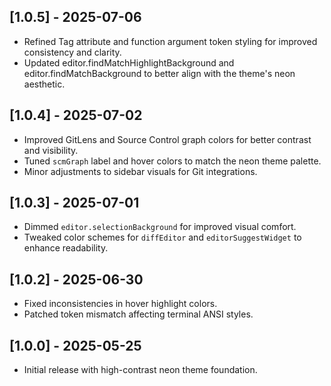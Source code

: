 ## [1.0.5] - 2025-07-06

- Refined Tag attribute and function argument token styling for improved consistency and clarity.
- Updated editor.findMatchHighlightBackground and editor.findMatchBackground to better align with the theme's neon aesthetic.

## [1.0.4] - 2025-07-02

- Improved GitLens and Source Control graph colors for better contrast and visibility.
- Tuned `scmGraph` label and hover colors to match the neon theme palette.
- Minor adjustments to sidebar visuals for Git integrations.

## [1.0.3] - 2025-07-01

- Dimmed `editor.selectionBackground` for improved visual comfort.
- Tweaked color schemes for `diffEditor` and `editorSuggestWidget` to enhance readability.

## [1.0.2] - 2025-06-30

- Fixed inconsistencies in hover highlight colors.
- Patched token mismatch affecting terminal ANSI styles.

## [1.0.0] - 2025-05-25

- Initial release with high-contrast neon theme foundation.

